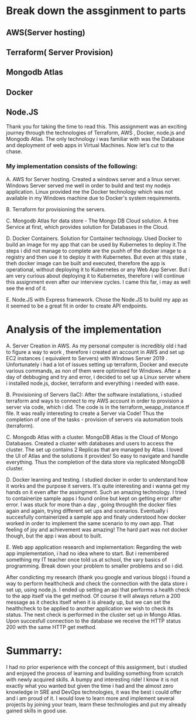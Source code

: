 # Break down the assginment to parts
## AWS(Server hosting)
## Terraform( Server Provision)
## Mongodb Atlas
## Docker
## Node.JS

Thank you for taking the time to read this.
This assignment was an exciting journey through the technologies of Terraform, AWS , Docker, node.js and Mongodb Atlas.
The only technology i was familiar with was the Database and deployment of web apps in Virtual Machines.
Now let's cut to the chase.

### My implementation consists of the following:

A. AWS for Server hosting. Created a windows server and a linux server. Windows Server served me well in order to build and test my nodejs application. Linux provided me the Docker technology which was not available in  my Windows machine due to Docker's system requirements.

B. Terraform for provisioning the servers.

C. Mongodb Atlas for data store -  The Mongo DB Cloud solution. A free Service at first, which provides solution for Databases in the Cloud.

D.  Docker Containers. Solution for Container technology. Used Docker to build an image for my app that can be used by Kubernetes to deploy it.The steps i did not manage to complete are the pushh of the docker image to a registry and then use it to deploy it with Kubernetes. But even at this state , theh docker image can be built and executed, therefore the app is operational, without deploying it to Kubernetes or any Web App Server. But i am very curious about deploying it to Kubernetes, therefore i will continue this assignment even after our interview cycles. I came this far, i may as well see the end of it.

E. Node.JS with Express framework. Chose the Node.JS to build my app as it seemed to be a great fit in order to create API endpoints.

# Analysis of the implementation

A. Server Creation in AWS. As my personal computer is incredibly old i had to figure a way to work , therefore i created an account in AWS and set up EC2 instances ( equivalent to Servers) with Windows Server 2019 . Unfortunately i had a lot of issues setting up terraform, Docker and execute various commands, as non of them were optimised for Windows. After a day of debbuging and try and error, i decided to set up a Linux server where i installed node.js, docker, terraform and everything i needed with ease.

B. Provisioning of Servers (IaC): After the software installations, i studied terraform and ways to connect to my AWS account in order to provision a server via code, which i did. The code is in the terraform_weapp_instance.tf file. It was really interesting to create a Server via Code! Thus the completion of one of the tasks - provision of servers via automation tools (terraform).

C. Mongodb Atlas with a cluster. MongoDB Atlas is the Cloud of Mongo Databases. Created a cluster with databases and users to access the cluster. The set up contains 2 Replicas that are managed by Atlas. I loved the UI of Atlas and the solutions it provides! So easy to navigate and handle everything. Thus the completion of the data store via replicated MongoDB cluster.

D. Docker learning and testing. I studied docker in order to understand how it works and the purpose it servers. It's quite interesting and i wanna get my hands on it even after the assingment. Such an amazing technology. I tried to containerize sample apps i found online but kept on getting error after error. I was stuck for more than a day , going throughh the docker files again and again, trying different set ups and scenarios. Eventually i succesfully containerized a sample app and finaly understood how docker worked in order to implement the same scenario to my own app. That feeling of joy and achievement was amazing! The hard part was not docker though, but the app i was about to built.

E. Web app application research and implementation: Regarding the web app implementation, i had no idea where to start. But i remembered something my IT teacher once told us at school, the vary basics of programming. Break down your problem to smaller problems and so i did.

After condicting my research (thank you google and various blogs) i found a way to perform healthcheck and check the connection with the data store i set up, using node.js. 
I ended up setting an api that performs a health check to the app itself via the get method. Of course it will always return a 200 message as it checks itself when it is already up, but we can set the healthcheck to be applied to another application we wish to check its status. 
The next check is performed in the cluster set up in Mongo Atlas. Upon succesfull connection to the database we receive the HTTP status 200 with the same HTTP get method.

# Summarry:
I had no prior experience with the concept of this assignment, but i studied and enjoyed the process of learning and building something from scratch with newly acquired skills. A bumpy and interesting ride!
I know it is not exactly what you wanted but given the time i had and the almost zero knowledge in SRE and DevOps technologies, it was the best i could offer and i am proud of it. I would love to learn more and implement several projects by joining your team, learn these technologies and put my already gained skills in good use.



